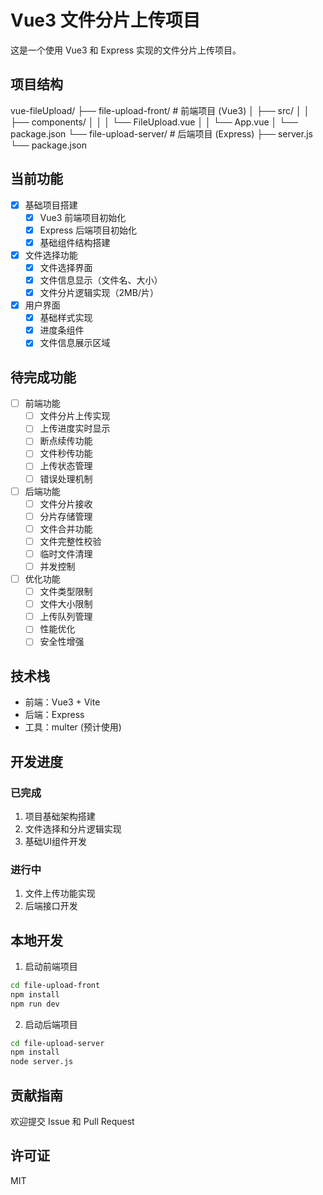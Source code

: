 # Vue3 文件分片上传项目

这是一个使用 Vue3 和 Express 实现的文件分片上传项目。

## 项目结构 
vue-fileUpload/
├── file-upload-front/ # 前端项目 (Vue3)
│ ├── src/
│ │ ├── components/
│ │ │ └── FileUpload.vue
│ │ └── App.vue
│ └── package.json
└── file-upload-server/ # 后端项目 (Express)
├── server.js
└── package.json

## 当前功能

- [x] 基础项目搭建
  - [x] Vue3 前端项目初始化
  - [x] Express 后端项目初始化
  - [x] 基础组件结构搭建

- [x] 文件选择功能
  - [x] 文件选择界面
  - [x] 文件信息显示（文件名、大小）
  - [x] 文件分片逻辑实现（2MB/片）

- [x] 用户界面
  - [x] 基础样式实现
  - [x] 进度条组件
  - [x] 文件信息展示区域

## 待完成功能

- [ ] 前端功能
  - [ ] 文件分片上传实现
  - [ ] 上传进度实时显示
  - [ ] 断点续传功能
  - [ ] 文件秒传功能
  - [ ] 上传状态管理
  - [ ] 错误处理机制

- [ ] 后端功能
  - [ ] 文件分片接收
  - [ ] 分片存储管理
  - [ ] 文件合并功能
  - [ ] 文件完整性校验
  - [ ] 临时文件清理
  - [ ] 并发控制

- [ ] 优化功能
  - [ ] 文件类型限制
  - [ ] 文件大小限制
  - [ ] 上传队列管理
  - [ ] 性能优化
  - [ ] 安全性增强

## 技术栈

- 前端：Vue3 + Vite
- 后端：Express
- 工具：multer (预计使用)

## 开发进度

### 已完成
1. 项目基础架构搭建
2. 文件选择和分片逻辑实现
3. 基础UI组件开发

### 进行中
1. 文件上传功能实现
2. 后端接口开发

## 本地开发

1. 启动前端项目

```bash
cd file-upload-front
npm install
npm run dev
```

2. 启动后端项目
```bash
cd file-upload-server
npm install
node server.js
```

## 贡献指南

欢迎提交 Issue 和 Pull Request

## 许可证

MIT
